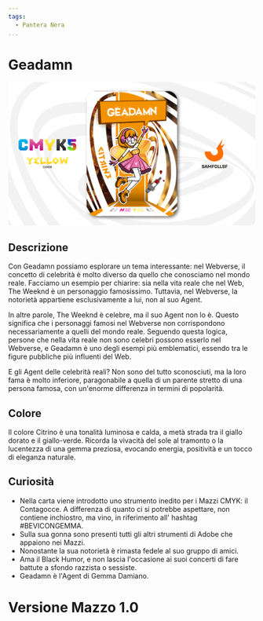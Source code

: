 ```yaml
---
tags:
  - Pantera Nera
...
```


# Geadamn

![geadamn](../eg/Y/geadamn.jpg)

## Descrizione


Con Geadamn possiamo esplorare un tema interessante: nel Webverse, il concetto di celebrità è molto diverso da quello che conosciamo nel mondo reale. Facciamo un esempio per chiarire: sia nella vita reale che nel Web, The Weeknd è un personaggio famosissimo. Tuttavia, nel Webverse, la notorietà appartiene esclusivamente a lui, non al suo Agent.

In altre parole, The Weeknd è celebre, ma il suo Agent non lo è. Questo significa che i personaggi famosi nel Webverse non corrispondono necessariamente a quelli del mondo reale. Seguendo questa logica, persone che nella vita reale non sono celebri possono esserlo nel Webverse, e Geadamn è uno degli esempi più emblematici, essendo tra le figure pubbliche più influenti del Web.

E gli Agent delle celebrità reali? Non sono del tutto sconosciuti, ma la loro fama è molto inferiore, paragonabile a quella di un parente stretto di una persona famosa, con un'enorme differenza in termini di popolarità.

## Colore

Il colore Citrino è una tonalità luminosa e calda, a metà strada tra il giallo dorato e il giallo-verde. Ricorda la vivacità del sole al tramonto o la lucentezza di una gemma preziosa, evocando energia, positività e un tocco di eleganza naturale.

## Curiosità

- Nella carta viene introdotto uno strumento inedito per i Mazzi CMYK: il Contagocce. A differenza di quanto ci si potrebbe aspettare, non contiene inchiostro, ma vino, in riferimento all' hashtag #BEVICONGEMMA.
- Sulla sua gonna sono presenti tutti gli altri strumenti di Adobe che appaiono nei Mazzi.
- Nonostante la sua notorietà è rimasta fedele al suo gruppo di amici.
- Ama il Black Humor, e non lascia l'occasione ai suoi concerti di fare battute a sfondo razzista o sessiste.
- Geadamn è l'Agent di Gemma Damiano.

# Versione Mazzo 1.0